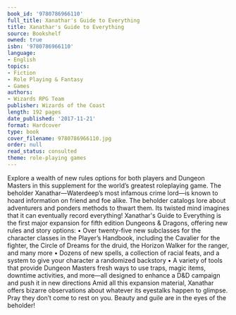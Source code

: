 ```yaml
---
book_id: '9780786966110'
full_title: Xanathar's Guide to Everything
title: Xanathar's Guide to Everything
source: Bookshelf
owned: true
isbn: '9780786966110'
language:
- English
topics:
- Fiction
- Role Playing & Fantasy
- Games
authors:
- Wizards RPG Team
publisher: Wizards of the Coast
length: 192 pages
date_published: '2017-11-21'
format: Hardcover
type: book
cover_filename: 9780786966110.jpg
order: null
read_status: consulted
theme: role-playing games
---
```

Explore a wealth of new rules options for both players and Dungeon Masters in this supplement for the world’s greatest roleplaying game.
The beholder Xanathar—Waterdeep’s most infamous crime lord—is known to hoard information on friend and foe alike. The beholder catalogs lore about adventurers and ponders methods to thwart them. Its twisted mind imagines that it can eventually record everything!
Xanathar's Guide to Everything is the first major expansion for fifth edition Dungeons & Dragons, offering new rules and story options:
• Over twenty-five new subclasses for the character classes in the Player’s Handbook, including the Cavalier for the fighter, the Circle of Dreams for the druid, the Horizon Walker for the ranger, and many more
• Dozens of new spells, a collection of racial feats, and a system to give your character a randomized backstory
• A variety of tools that provide Dungeon Masters fresh ways to use traps, magic items, downtime activities, and more—all designed to enhance a D&D campaign and push it in new directions
Amid all this expansion material, Xanathar offers bizarre observations about whatever its eyestalks happen to glimpse. Pray they don’t come to rest on you.
Beauty and guile are in the eyes of the beholder!
